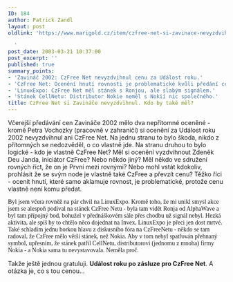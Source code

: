 ```yaml
---
ID: 184
author: Patrick Zandl
layout: post
oldlink: 'https://www.marigold.cz/item/czfree-net-si-zavinace-nevyzdvihnul-kdo-by-take-mel

  '
post_date: 2003-03-21 10:37:00
post_excerpt: ''
published: true
summary_points:
- 'Zavináč 2002: CzFree Net nevyzdvihnul cenu za Událost roku.'
- 'CzFree Net: Ocenění hnutí rovnosti je problematické kvůli předání ceny.'
- 'LinuxExpo: CzFree Net měl stánek s Ronjou, ale slabým signálem.'
- 'Stánek CellNetu: Distributor Nokie neměl s Nokií nic společného.'
title: CzFree Net si Zavináče nevyzdvihnul. Kdo by také měl?
---
```


<p>
Včerejší předávání cen Zavináče 2002 mělo dva nepřítomné oceněné - kromě Petra Vochozky (pracovně v zahraničí) si ocenění za Událost roku 2002 nevyzdvihnul ani CzFree Net. Na jednu stranu to bylo škoda, nikdo z přítomných se nedozvěděl, o co vlastně jde. Na stranu druhou to bylo logické - kdo je vlastně CzFree Net? Měl si ocenění vyzdvihnout Zdeněk Deu Janda, iniciátor CzFree? Nebo někdo jiný? Měl někdo ve sdružení rovných říct, že on je První mezi rovnými? Nebo mohl vstát kdokoliv, prohlásit že se svým node je vlastně také CzFree a převzít cenu? Těžko říci - ocenit hnutí, které samo aklamuje rovnost, je problematické, protože cenu vlastně není komu předat. </p>

<p>
<FONT face=Times>Byl jsem včera rovněž na pár chvil na LinuxExpo. Kromě toho, že mi unikl smysl akce jsem se alespoň podíval na stánek CzFree Netu - byla tam vidět Ronja od AlphaWave a byl tam přípojný bod, bohužel v přednáškovém sále přes chodbu už signál nebyl. Hezká aktivita, ale spíš by to chtělo něco dojednat na Invex, LinuxExpo je přeci jen dost mrtvé. Také schladím jednu horkou hlavu z diskusního fóra na CzFreeNetu - někdo se tam radoval, že CzFree mělo větší stánek, než Nokia. Aby v tom nebyl spatřován přehnaný symbol, upřesním, že stánek patřil CellNetu, distributorovi (jednomu z mnoha) firmy Nokia - a Nokia sama tu nevystavovala. Neměla proč. </FONT></p>

<p>
Takže ještě jednou gratuluji. <STRONG>Událost roku po zásluze pro CzFree Net</STRONG>.&#160;A otázka je, co s tou cenou...</p>